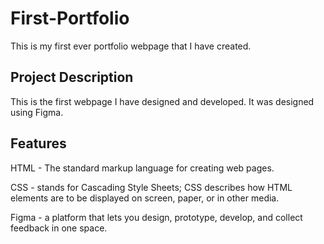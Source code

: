 <h1>First-Portfolio</h1>
This is my first ever portfolio webpage that I have created.
<h2>Project Description</h2>
This is the first webpage I have designed and developed. It was designed using Figma.
<h2>Features</h2>
<p>HTML - The standard markup language for creating web pages.</p>
<p>CSS - stands for Cascading Style Sheets; CSS describes how HTML elements are to be displayed on screen, paper, or in other media.</p>
<p>Figma - a platform that lets you design, prototype, develop, and collect feedback in one space.</p>

